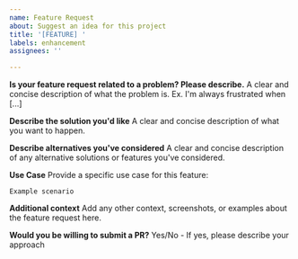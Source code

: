 ```yaml
---
name: Feature Request
about: Suggest an idea for this project
title: '[FEATURE] '
labels: enhancement
assignees: ''

---
```


**Is your feature request related to a problem? Please describe.**
A clear and concise description of what the problem is. Ex. I'm always frustrated when [...]

**Describe the solution you'd like**
A clear and concise description of what you want to happen.

**Describe alternatives you've considered**
A clear and concise description of any alternative solutions or features you've considered.

**Use Case**
Provide a specific use case for this feature:
```
Example scenario
```

**Additional context**
Add any other context, screenshots, or examples about the feature request here.

**Would you be willing to submit a PR?**
Yes/No - If yes, please describe your approach